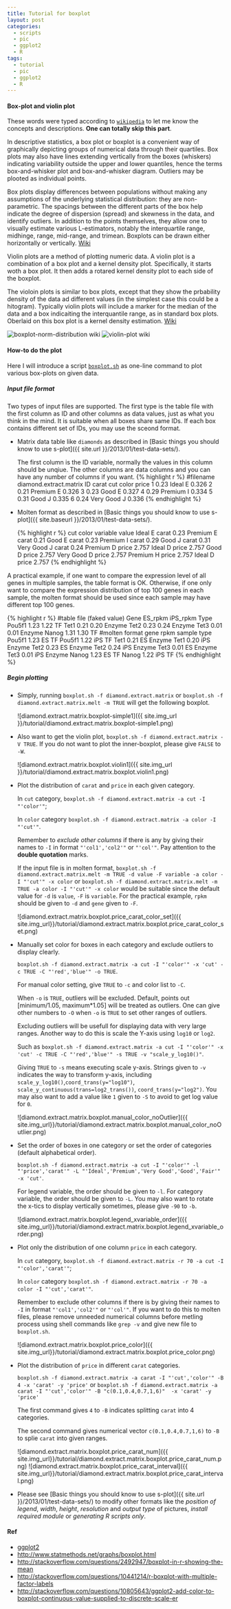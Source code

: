 ```yaml
---
title: Tutorial for boxplot
layout: post
categories:
  - scripts
  - pic
  - ggplot2
  - R
tags:
  - tutorial
  - pic
  - ggplot2
  - R
---
```

#### Box-plot and violin plot

These words were typed according to [`wikipedia`](http://wikipedia.org) to let me know the concepts and descriptions. **One can totally skip this part**.

In descriptive statistics, a box plot or boxplot is a convenient way of graphically depicting groups of numerical data through their quartiles. Box plots may also have lines extending vertically from the boxes (whiskers) indicating variability outside the upper and lower quantiles, hence the terms box-and-whisker plot and box-and-whisker diagram. Outliers may be plooted as individual points.

Box plots display differences between populations without making any assumptions of the underlying statistical distribution: they are non-parametric. The spacings between the different parts of the box help indicate the degree of dispersion (spread) and skewness in the data, and identify outliers. In addition to the points themselves, they allow one to visually estimate various L-estimators, notably the interquartile range, midhinge, range, mid-range, and trimean. Boxplots can be drawn either horizontally or vertically. [Wiki](http://en.wikipedia.org/wiki/Box_plot)

Violin plots are a method of plotting numeric data. A violin plot is a combination of a box plot and a kernel density plot. Specifically, it starts woth a box plot. It then adds a rotared kernel density plot to each side of the boxplot.

The violoin plots is similar to box plots, except that they show the prbability density of the data ad different values (in the simplest case this could be a hitogram). Typically violin plots will include a marker for the median of the data and a box indicaiting the interquantile range, as in standard box plots. Oberlaid on this box plot is a kernel density estimation. [Wiki](http://en.wikipedia.org/wiki/Violin_plot)


![boxplot-norm-distribution wiki](http://upload.wikimedia.org/wikipedia/commons/thumb/1/1a/Boxplot_vs_PDF.svg/550px-Boxplot_vs_PDF.svg.png)
![violin-plot wiki](http://upload.wikimedia.org/wikipedia/commons/thumb/e/eb/Violinplot-hiv-paper-plot-pathogens.png/320px-Violinplot-hiv-paper-plot-pathogens.png)

#### How-to do the plot

Here I will introduce a script [`boxplot.sh`](https://github.com/Tong-Chen/Plot/blob/master/boxplot.sh) as one-line command to plot various box-plots on given data.

##### Input file format

Two types of input files are supported. The first type is the table file with the first column as ID and other columns as data values, just as what you think in the mind. It is suitable when all boxes share same IDs. If each box contains different set of IDs, you may use the sceond format. 

* Matrix data table like `diamonds` as described in [Basic things you should know to use s-plot]({{ site.url }}/2013/01/test-data-sets/).

  The first column is the ID variable, normally the values in this column should be unqiue. The other columns are data columns and you can have any number of columns if you want. 
  {% highlight r %}
  #filename diamond.extract.matrix 
  ID  carat       cut color price
  1  0.23     Ideal     E 0.326
  2  0.21   Premium     E 0.326
  3  0.23      Good     E 0.327
  4  0.29   Premium     I 0.334
  5  0.31      Good     J 0.335
  6  0.24 Very Good     J 0.336
  {% endhighlight %}

* Molten format as described in [Basic things you should know to use s-plot]({{ site.baseurl }}/2013/01/test-data-sets/).

  {% highlight r %}
       cut color variable value
     Ideal     E    carat  0.23
   Premium     E    carat  0.21
      Good     E    carat  0.23
   Premium     I    carat  0.29
      Good     J    carat  0.31
 Very Good     J    carat  0.24
   Premium     D    price 2.757
     Ideal     D    price 2.757
      Good     D    price 2.757
 Very Good     D    price 2.757
   Premium     H    price 2.757
     Ideal     D    price 2.757
  {% endhighlight %}

A practical example, if one want to compare the expression level of all genes in multiple samples, the table format is OK. Otherwise, if one only want to compare the expression distribution of top 100 genes in each sample, the molten format should be used since each sample may have different top 100 genes.

  {% highlight r %}
  #table file (faked value)
  Gene	ES_rpkm	iPS_rpkm Type
  Pou5f1  1.23     1.22  TF 
  Tet1    0.21     0.20  Enzyme
  Tet2    0.23     0.24  Enzyme
  Tet3    0.01     0.01  Enzyme
  Nanog   1.31     1.30  TF
  #molten format
  gene	rpkm	sample	type
  Pou5f1	1.23	ES  TF
  Pou5f1	1.22	iPS  TF
  Tet1	0.21	ES  Enzyme
  Tet1	0.20	iPS Enzyme
  Tet2	0.23	ES  Enzyme
  Tet2	0.24	iPS Enzyme
  Tet3	0.01	ES  Enzyme
  Tet3	0.01	iPS Enzyme
  Nanog	1.23	ES  TF
  Nanog	1.22	iPS  TF
  {% endhighlight %}



##### Begin plotting

* Simply, running `boxplot.sh -f diamond.extract.matrix` or `boxplot.sh -f diamond.extract.matrix.melt -m TRUE` will get the following boxplot.

  ![diamond.extract.matrix.boxplot-simple1]({{ site.img_url }}/tutorial/diamond.extract.matrix.boxplot-simple1.png)

* Also want to get the violin plot, `boxplot.sh -f diamond.extract.matrix -V TRUE`. If you do not want to plot the inner-boxplot, please give `FALSE` to `-W`.

  ![diamond.extract.matrix.boxplot.violin1]({{ site.img_url }}/tutorial/diamond.extract.matrix.boxplot.violin1.png)

* Plot the distribution of `carat` and `price` in each given category.

  In `cut` category, `boxplot.sh -f diamond.extract.matrix -a cut -I "'color'"`; 
  
  In `color` category `boxplot.sh -f diamond.extract.matrix -a color -I "'cut'"`. 
  
  Remember to *exclude other columns* if there is any by giving their names to `-I` in format `"'col1','col2'"` or `"'col'"`. Pay attention to the **double quotation** marks.  
  
  If the input file is in molten format, `boxplot.sh -f diamond.extract.matrix.melt -m TRUE -d value -F variable -a color -I "'cut'" -x color` or `boxplot.sh -f diamond.extract.matrix.melt -m TRUE -a color -I "'cut'" -x color` would be suitable since the default value for `-d` is `value`, `-F` is `variable`. For the practical example, `rpkm` should be given to `-d` and `gene` given to `-F`.

  ![diamond.extract.matrix.boxplot.price_carat_color_set]({{ site.img_url}}/tutorial/diamond.extract.matrix.boxplot.price_carat_color_set.png)

* Manually set color for boxes in each category and exclude outliers to display clearly.
  
  `boxplot.sh -f diamond.extract.matrix -a cut -I "'color'" -x 'cut' -c TRUE -C "'red','blue'" -o TRUE`. 
  
  For manual color setting, give `TRUE` to `-c` and color list to `-C`. 
  
  When `-o` is `TRUE`, outliers will be excluded. Default, points out [minimum/1.05, maximum*1.05] will be treated as outliers. One can give other numbers to `-O` when `-o` is `TRUE` to set other ranges of outliers. 
  
  Excluding outliers will be usefull for displaying data with very large ranges. Another way to do this is scale the Y-axis using `log10` or `log2`. 
  
  Such as `boxplot.sh -f diamond.extract.matrix -a cut -I "'color'" -x 'cut' -c TRUE -C "'red','blue'" -s TRUE -v "scale_y_log10()"`. 
  
  Giving `TRUE` to `-s` means executing scale y-axis. Strings given to `-v` indicates the way to transform y-axis, including `scale_y_log10()`,`coord_trans(y="log10")`, `scale_y_continuous(trans=log2_trans())`, `coord_trans(y="log2")`. You may also want to add a value like `1` given to `-S` to avoid to get log value for `0`.

  ![diamond.extract.matrix.boxplot.manual_color_noOutlier]({{ site.img_url}}/tutorial/diamond.extract.matrix.boxplot.manual_color_noOutlier.png)

* Set the order of boxes in one category or set the order of categories (default alphabetical order). 
  
  `boxplot.sh -f diamond.extract.matrix -a cut -I "'color'" -l "'price','carat'" -L "'Ideal','Premium','Very Good','Good','Fair'" -x 'cut'`. 
  
  For legend variable, the order should be given to `-l`. For category variable, the order should be given to `-L`. You may also want to rotate the x-tics to display vertically sometimes, please give `-90` to `-b`.

  ![diamond.extract.matrix.boxplot.legend_xvariable_order]({{ site.img_url}}/tutorial/diamond.extract.matrix.boxplot.legend_xvariable_order.png)

* Plot only the distribution of one column `price` in each category.

  In `cut` category, `boxplot.sh -f diamond.extract.matrix -r 70 -a cut -I "'color','carat'"`; 
  
  In `color` category `boxplot.sh -f diamond.extract.matrix -r 70 -a color -I "'cut','carat'"`. 
  
  Remember to exclude other columns if there is by giving their names to `-I` in format `"'col1','col2'"` or `"'col'"`. If you want to do this to molten files, please remove unneeded numerical columns before metling process using shell commands like `grep -v` and give new file to `boxplot.sh`.

  ![diamond.extract.matrix.boxplot.price_color]({{ site.img_url}}/tutorial/diamond.extract.matrix.boxplot.price_color.png)


* Plot the distribution of `price` in different `carat` categories. 
  
  `boxplot.sh -f diamond.extract.matrix -a carat -I "'cut','color'" -B 4 -x 'carat' -y 'price'` 
  or `boxplot.sh -f diamond.extract.matrix -a carat -I "'cut','color'" -B "c(0.1,0.4,0.7,1,6)"  -x 'carat' -y 'price'`

  The first command gives `4` to `-B` indicates splitting `carat` into 4 categories. 
  
  The second command gives numerical vector `c(0.1,0.4,0.7,1,6)` to `-B` to splie `carat` into given ranges.

  ![diamond.extract.matrix.boxplot.price_carat_num]({{ site.img_url}}/tutorial/diamond.extract.matrix.boxplot.price_carat_num.png)
  ![diamond.extract.matrix.boxplot.price_carat_interval]({{ site.img_url}}/tutorial/diamond.extract.matrix.boxplot.price_carat_interval.png)

* Please see [Basic things you should know to use s-plot]({{ site.url }}/2013/01/test-data-sets/) to modify other formats like the *position of legend*, *width*, *height*, *resolution* and *output type* of pictures, *install required module* or *generating R scripts only*.

#### Ref

* [ggplot2](http://docs.ggplot2.org/current/)
* http://www.statmethods.net/graphs/boxplot.html
* http://stackoverflow.com/questions/2492947/boxplot-in-r-showing-the-mean
* http://stackoverflow.com/questions/10441214/r-boxplot-with-multiple-factor-labels
* http://stackoverflow.com/questions/10805643/ggplot2-add-color-to-boxplot-continuous-value-supplied-to-discrete-scale-er

